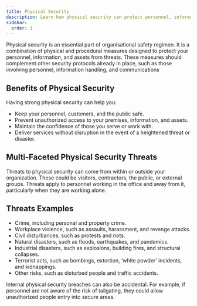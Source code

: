 ```yaml
---
title: Physical Security
description: Learn how physical security can protect personnel, information, and assets from both internal and external threats. 
sidebar:
  order: 1
---
```



Physical security is an essential part of organisational safety regimen. It is a combination of physical and procedural measures designed to protect your personnel, information, and assets from threats. These measures should complement other security protocols already in place, such as those involving personnel, information handling,  and communications

## Benefits of Physical Security

Having strong physical security can help you:

- Keep your personnel, customers, and the public safe.
- Prevent unauthorized access to your premises, information, and assets.
- Maintain the confidence of those you serve or work with.
- Deliver services without disruption in the event of a heightened threat or disaster.

## Multi-Faceted Physical Security Threats

Threats to physical security can come from within or outside your organization. These could be visitors, contractors, the public, or external groups. Threats apply to personnel working in the office and away from it, particularly when they are working alone.

## Threats Examples

- Crime, including personal and property crime.
- Workplace violence, such as assaults, harassment, and revenge attacks.
- Civil disturbances, such as protests and riots.
- Natural disasters, such as floods, earthquakes, and pandemics.
- Industrial disasters, such as explosions, building fires, and structural collapses.
- Terrorist acts, such as bombings, extortion, ‘white powder’ incidents, and kidnappings.
- Other risks, such as disturbed people and traffic accidents.

Internal physical security breaches can also be accidental. For example, if personnel are not aware of the risk of tailgating, they could allow unauthorized people entry into secure areas.
